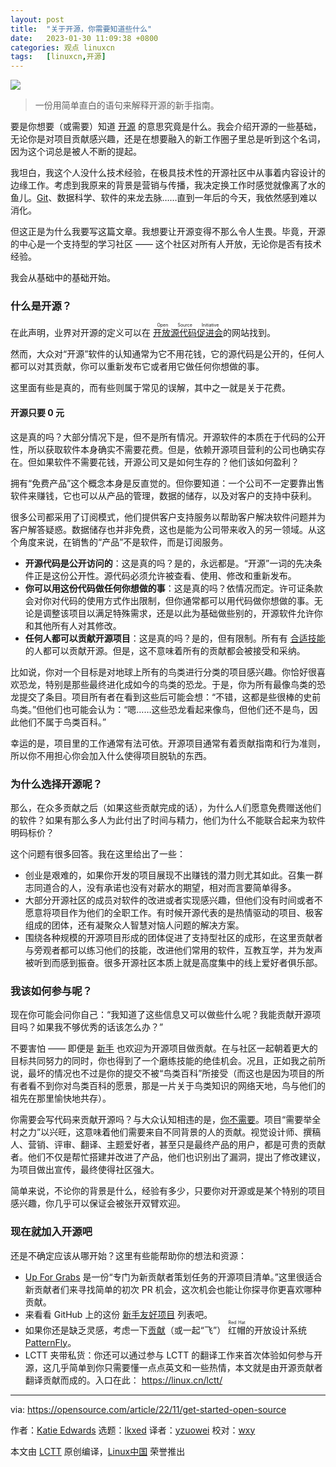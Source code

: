 ```yaml
---
layout: post
title:	"关于开源，你需要知道些什么"
date:	2023-01-30 11:09:38 +0800 
categories:	观点 linuxcn 
tags:	[linuxcn,开源]
---
```



![](/Asserts/Images//attachment/album/202301/30/110936lhhk216wajijdh22.jpg)



> 
> 一份用简单直白的语句来解释开源的新手指南。
> 
> 
> 


要是你想要（或需要）知道 [开源](https://opensource.com/resources/what-open-source) 的意思究竟是什么。我会介绍开源的一些基础，无论你是对项目贡献感兴趣，还是在想要融入的新工作圈子里总是听到这个名词，因为这个词总是被人不断的提起。


我坦白，我这个人没什么技术经验，在极具技术性的开源社区中从事着内容设计的边缘工作。考虑到我原来的背景是营销与传播，我决定换工作时感觉就像离了水的鱼儿。[Git](https://opensource.com/resources/what-is-git)、数据科学、软件的来龙去脉……直到一年后的今天，我依然感到难以消化。


但这正是为什么我要写这篇文章。我想要让开源变得不那么令人生畏。毕竟，开源的中心是一个支持型的学习社区 —— 这个社区对所有人开放，无论你是否有技术经验。


我会从基础中的基础开始。


### 什么是开源？


在此声明，业界对开源的定义可以在 <ruby> <a href="https://opensource.org/osd">  开放源代码促进会 </a> <rt>  Open Source Initiative </rt></ruby> 的网站找到。


然而，大众对“开源”软件的认知通常为它不用花钱，它的源代码是公开的，任何人都可以对其贡献，你可以重新发布它或者用它做任何你想做的事。


这里面有些是真的，而有些则属于常见的误解，其中之一就是关于花费。


#### 开源只要 0 元


这是真的吗？大部分情况下是，但不是所有情况。开源软件的本质在于代码的公开性，所以获取软件本身确实不需要花费。但是，依赖开源项目营利的公司也确实存在。但如果软件不需要花钱，开源公司又是如何生存的？他们该如何盈利？


拥有“免费产品”这个概念本身是反直觉的。但你要知道：一个公司不一定要靠出售软件来赚钱，它也可以从产品的管理，数据的储存，以及对客户的支持中获利。


很多公司都采用了订阅模式，他们提供客户支持服务以帮助客户解决软件问题并为客户解答疑惑。数据储存也并非免费，这也是能为公司带来收入的另一领域。从这个角度来说，在销售的“产品”不是软件，而是订阅服务。


* **开源代码是公开访问的**：这是真的吗？是的，永远都是。“开源”一词的先决条件正是这份公开性。源代码必须允许被查看、使用、修改和重新发布。
* **你可以用这份代码做任何你想做的事**：这是真的吗？依情况而定。许可证条款会对你对代码的使用方式作出限制，但你通常都可以用代码做你想做的事。无论是调整该项目以满足特殊需求，还是以此为基础做些别的，开源软件允许你和其他所有人对其修改。
* **任何人都可以贡献开源项目**：这是真的吗？是的，但有限制。所有有 [合适技能](https://opensource.com/life/16/1/8-ways-contribute-open-source-without-writing-code) 的人都可以贡献开源。但是，这不意味着所有的贡献都会被接受和采纳。


比如说，你对一个目标是对地球上所有的鸟类进行分类的项目感兴趣。你恰好很喜欢恐龙，特别是那些最终进化成如今的鸟类的恐龙。于是，你为所有最像鸟类的恐龙提交了条目。项目所有者在看到这些后可能会想：“不错，这都是些很棒的史前鸟类。”但他们也可能会认为：“嗯……这些恐龙看起来像鸟，但他们还不是鸟，因此他们不属于鸟类百科。”


幸运的是，项目里的工作通常有法可依。开源项目通常有着贡献指南和行为准则，所以你不用担心你会加入什么使得项目脱轨的东西。


### 为什么选择开源呢？


那么，在众多贡献之后（如果这些贡献完成的话），为什么人们愿意免费赠送他们的软件？如果有那么多人为此付出了时间与精力，他们为什么不能联合起来为软件明码标价？


这个问题有很多回答。我在这里给出了一些：


* 创业是艰难的，如果你开发的项目展现不出赚钱的潜力则尤其如此。召集一群志同道合的人，没有承诺也没有对薪水的期望，相对而言要简单得多。
* 大部分开源社区的成员对软件的改进或者实现感兴趣，但他们没有时间或者不愿意将项目作为他们的全职工作。有时候开源代表的是热情驱动的项目、极客组成的团体，还有凝聚众人智慧对恼人问题的解决方案。
* 围绕各种规模的开源项目形成的团体促进了支持型社区的成形，在这里贡献者与旁观者都可以练习他们的技能，改进他们常用的软件，互教互学，并为发声被听到而感到振奋。很多开源社区本质上就是高度集中的线上爱好者俱乐部。


### 我该如何参与呢？


现在你可能会问你自己：“我知道了这些信息又可以做些什么呢？我能贡献开源项目吗？如果我不够优秀的话该怎么办？”


不要害怕 —— 即便是 [新手](https://opensource.com/article/18/4/get-started-open-source-project) 也欢迎为开源项目做贡献。在与社区一起朝着更大的目标共同努力的同时，你也得到了一个磨练技能的绝佳机会。况且，正如我之前所说，最坏的情况也不过是你的提交不被“鸟类百科”所接受（而这也是因为项目的所有者看不到你对鸟类百科的愿景，那是一片关于鸟类知识的网络天地，鸟与他们的祖先在那里愉快地共存）。


你需要会写代码来贡献开源吗？与大众认知相违的是，[你不需要](https://opensource.com/article/22/8/non-code-contribution-powers-open-source)。项目“需要举全村之力”以兴旺，这意味着他们需要来自不同背景的人的贡献。视觉设计师、撰稿人、营销、评审、翻译、主题爱好者，甚至只是最终产品的用户，都是可贵的贡献者。他们不仅是帮忙搭建并改进了产品，他们也识别出了漏洞，提出了修改建议，为项目做出宣传，最终使得社区强大。


简单来说，不论你的背景是什么，经验有多少，只要你对开源或是某个特别的项目感兴趣，你几乎可以保证会被张开双臂欢迎。


### 现在就加入开源吧


还是不确定应该从哪开始？这里有些能帮助你的想法和资源：


* [Up For Grabs](https://up-for-grabs.net/?ref=hackernoon.com#/) 是一份“专门为新贡献者策划任务的开源项目清单。”这里很适合新贡献者们来寻找简单的初次 PR 机会，这次机会也能让你探寻你更喜欢哪种贡献。
* 来看看 GitHub 上的这份 [新手友好项目](https://github.com/MunGell/awesome-for-beginners) 列表吧。
* 如果你还是缺乏灵感，考虑一下[贡献](https://github.com/patternfly)（或一起“飞”） <ruby> 红帽 <rt>  Red Hat </rt></ruby>的开放设计系统 [PatternFly](https://www.patternfly.org/v4/get-started/design)。
* LCTT 夹带私货：你还可以通过参与 LCTT 的翻译工作来首次体验如何参与开源，这几乎简单到你只需要懂一点点英文和一些热情，本文就是由开源贡献者翻译贡献而成的。入口在此： <https://linux.cn/lctt/>




---


via: <https://opensource.com/article/22/11/get-started-open-source>


作者：[Katie Edwards](https://opensource.com/users/kaedward) 选题：[lkxed](https://github.com/lkxed) 译者：[yzuowei](https://github.com/yzuowei) 校对：[wxy](https://github.com/wxy)


本文由 [LCTT](https://github.com/LCTT/TranslateProject) 原创编译，[Linux中国](https://linux.cn/) 荣誉推出
